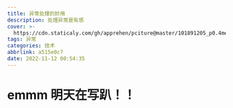 ```yaml
---
title: 异常处理的妙用
description: 处理异常是有感
cover: >-
  https://cdn.staticaly.com/gh/apprehen/pciture@master/101891205_p0.4me67o4t9lk0.webp
tags: 异常
categories: 技术
abbrlink: a515e0c7
date: 2022-11-12 00:54:35
---
```

# emmm 明天在写趴！！
